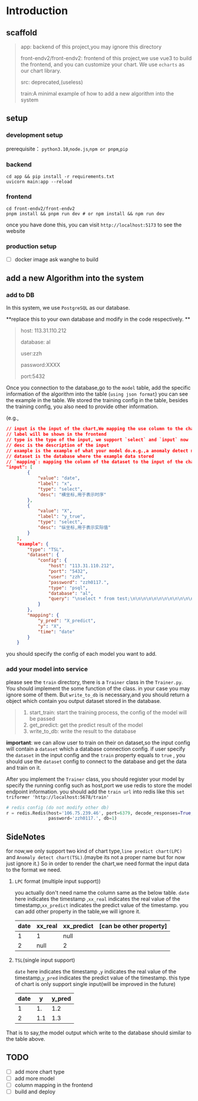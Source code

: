 # Introduction

## scaffold

> app: backend of this project,you may ignore this directory
>
> front-endv2/front-endv2: frontend of this project,we use vue3 to build the frontend,
> and you can customize your chart. We use `echarts` as our chart library.
>
> src: deprecated,(useless)
>
> train:A minimal example of how to add a new algorithm into the system
>

## setup
### development setup
prerequisite： `python3.10`,`node.js`,`npm or pnpm`,`pip`

### backend
```shell
cd app && pip install -r requirements.txt
uvicorn main:app --reload
```

### frontend
```shell
cd front-endv2/front-endv2
pnpm install && pnpm run dev # or npm install && npm run dev
```
once you have done this, you can visit `http://localhost:5173` to see the website


### production setup
- [ ] docker image ask wanghe to build

## add a new Algorithm into the system
### add to DB
In this system, we use `PostgreSQL` as our database.

**replace this to your own database and modify in the code respectively. **

> host: 113.31.110.212
>
> database: al
>
> user:zzh
>
> password:XXXX
>
> port:5432
>
>
>
Once you connection to the database,go to the `model` table,
add the specific information of the algorithm into the table (`using json format`)
you can see the example in the table. We  stored the training config in the table,
besides the training config, you also need to provide other information.

(e.g.,
```json
// input is the input of the chart,We mapping the use column to the chart input
// label will be shown in the frontend
// type is the type of the input, we support `select` and `input` now
// desc is the description of the input
// example is the example of what your model do.e.g.,a anomaly detect model can be shown via a line chart (we called TSL,now we noly support one chart)
// dataset is the database where the example data stored
// `mapping`: mapping the column of the dataset to the input of the chart
"input": [
        {
            "value": "date",
            "label": "x",
            "type": "select",
            "desc": "横坐标,用于表示时序"
        },
        {
            "value": "X",
            "label": "y_true",
            "type": "select",
            "desc": "纵坐标,用于表示实际值"
        }
    ],
    "example": {
        "type": "TSL",
        "dataset": {
            "config": {
                "host": "113.31.110.212",
                "port": "5432",
                "user": "zzh",
                "password": "zzh0117.",
                "type": "psql",
                "database": "al",
                "query": "\nselect * from test;\n\n\n\n\n\n\n\n\n\n\n\n\n"
            }
        },
        "mapping": {
            "y_pred": "X_predict",
            "y": "X",
            "time": "date"
        }
    }
```
you should specify the config of each model you want to add.


### add your model into service
please see the `train` directory,
there is a `Trainer` class in the `Trainer.py`. You should implement the some function of the class.
in your case you may ignore some of them. But `write_to_db` is necessary,and you should return a object
which contain you output dataset stored in the database.

> 1. start_train: start the training process, the config of the model will be passed
> 2. get_predict: get the predict result of the model
> 3. write_to_db: write the result to the database
>
>

**important**: we can allow user to train on their on dataset,so the input config will contain a `dataset` which a database connection config.
if user specify the `dataset` in the input config and the `train` property equals to `true` , you should use the `dataset` config to connect to the database and get the data and train on it.



After you implement the `Trainer` class, you should register your model by specify the running config such as host,port
we use redis to store the model endpoint information.
you should add the `train url` into redis  like this `set triformer 'http://localhost:5678/train'`
```python
# redis config (do not modify other db)
r = redis.Redis(host='106.75.239.46', port=6379, decode_responses=True,
                password='zzh0117.', db=1)
```

## SideNotes
for now,we only support two kind of chart type,`line predict chart(LPC)` and `Anomaly detect chart(TSL)`.(maybe its not a proper name but for now just ignore it.)
So in order to render the chart,we need format the input data to the format we need.
1. `LPC` format (multiple input support))

    you actually don't need name the column same as the below table.
    `date` here  indicates the timestamp ,`xx_real` indicates the real value of the timestamp,`xx_predict` indicates the predict value of the timestamp.
    you can add other property in the table,we will ignore it.

    | date | xx_real | xx_predict | [can be other property] |
    |------|---------|---------|-------------------------|
    | 1    | 1       | null    |                         |
    | 2    | null    | 2       |                         |
2. `TSL`(single input support)

    `date` here  indicates the timestamp ,`y` indicates the real value of the timestamp,`y_pred` indicates the predict value of the timestamp.
    this type of chart is only support single input(will be improved in the future)

    | date | y   | y_pred |
    |------|-----|--------|
    | 1    | 1.  | 1.2    |
    | 2    | 1.1 | 1.3    |

That is to say,the model output which write to the database should similar to the table above.


## TODO
- [ ] add more chart type
- [ ] add more model
- [ ] column mapping in the frontend
- [ ] build and deploy
